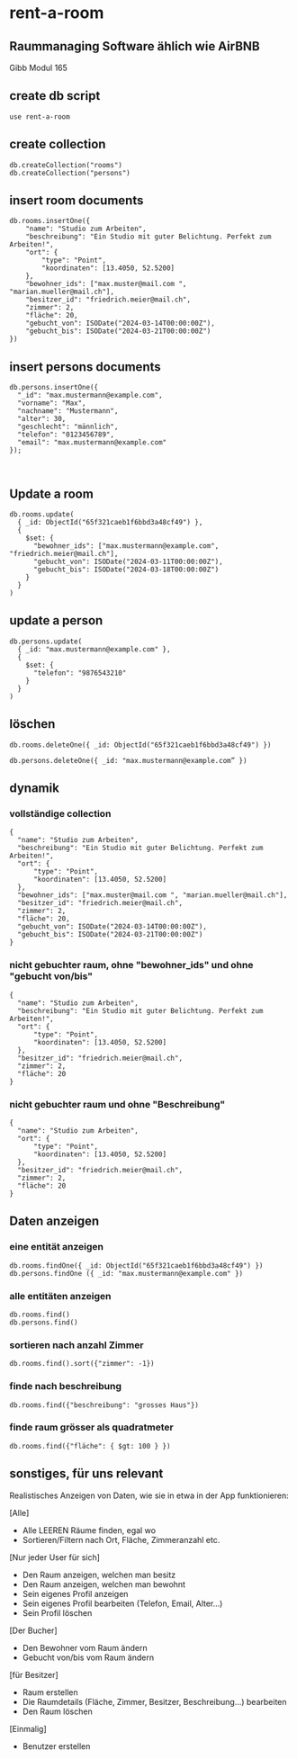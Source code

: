 # rent-a-room
## Raummanaging Software ählich wie AirBNB
Gibb Modul 165


## create db script
```
use rent-a-room
```

## create collection
```
db.createCollection("rooms")
db.createCollection("persons")
```

## insert room documents
```
db.rooms.insertOne({ 
    "name": "Studio zum Arbeiten",  
    "beschreibung": "Ein Studio mit guter Belichtung. Perfekt zum Arbeiten!",  
    "ort": {  
        "type": "Point",  
        "koordinaten": [13.4050, 52.5200] 
    },  
    "bewohner_ids": ["max.muster@mail.com ", "marian.mueller@mail.ch"], 
    "besitzer_id": "friedrich.meier@mail.ch", 
    "zimmer": 2,  
    "fläche": 20,  
    "gebucht_von": ISODate("2024-03-14T00:00:00Z"), 
    "gebucht_bis": ISODate("2024-03-21T00:00:00Z") 
}) 
```

## insert persons documents
``` 
db.persons.insertOne({ 
  "_id": "max.mustermann@example.com", 
  "vorname": "Max", 
  "nachname": "Mustermann", 
  "alter": 30, 
  "geschlecht": "männlich", 
  "telefon": "0123456789", 
  "email": "max.mustermann@example.com" 
}); 

 
```

## Update a room
```
db.rooms.update( 
  { _id: ObjectId("65f321caeb1f6bbd3a48cf49") }, 
  {  
    $set: {  
      "bewohner_ids": ["max.mustermann@example.com", "friedrich.meier@mail.ch"],  
      "gebucht_von": ISODate("2024-03-11T00:00:00Z"), 
      "gebucht_bis": ISODate("2024-03-18T00:00:00Z") 
    }  
  } 
) 
```
 
## update a person
```
db.persons.update( 
  { _id: "max.mustermann@example.com" }, 
  {  
    $set: {  
      "telefon": "9876543210"  
    }  
  } 
) 
```

## löschen
```
db.rooms.deleteOne({ _id: ObjectId("65f321caeb1f6bbd3a48cf49") }) 
```
```
db.persons.deleteOne({ _id: "max.mustermann@example.com” }) 
```


## dynamik

### vollständige collection 
```
{ 
  "name": "Studio zum Arbeiten",  
  "beschreibung": "Ein Studio mit guter Belichtung. Perfekt zum Arbeiten!",  
  "ort": {  
      "type": "Point",  
      "koordinaten": [13.4050, 52.5200] 
  },  
  "bewohner_ids": ["max.muster@mail.com ", "marian.mueller@mail.ch"], 
  "besitzer_id": "friedrich.meier@mail.ch", 
  "zimmer": 2,  
  "fläche": 20,  
  "gebucht_von": ISODate("2024-03-14T00:00:00Z"), 
  "gebucht_bis": ISODate("2024-03-21T00:00:00Z") 
} 
```

### nicht gebuchter raum, ohne "bewohner_ids" und ohne "gebucht von/bis" 

```
{ 
  "name": "Studio zum Arbeiten",  
  "beschreibung": "Ein Studio mit guter Belichtung. Perfekt zum Arbeiten!",  
  "ort": {  
      "type": "Point",  
      "koordinaten": [13.4050, 52.5200] 
  },  
  "besitzer_id": "friedrich.meier@mail.ch", 
  "zimmer": 2,  
  "fläche": 20 
} 
```
 

### nicht gebuchter raum und ohne "Beschreibung" 

```
{ 
  "name": "Studio zum Arbeiten",  
  "ort": {  
      "type": "Point",  
      "koordinaten": [13.4050, 52.5200] 
  },  
  "besitzer_id": "friedrich.meier@mail.ch", 
  "zimmer": 2,  
  "fläche": 20 
} 
```

## Daten anzeigen

### eine entität anzeigen 

```
db.rooms.findOne({ _id: ObjectId("65f321caeb1f6bbd3a48cf49") }) 
db.persons.findOne ({ _id: "max.mustermann@example.com" }) 
```

### alle entitäten anzeigen 

```
db.rooms.find() 
db.persons.find() 
```
 

### sortieren nach anzahl Zimmer 
```
db.rooms.find().sort({"zimmer": -1}) 
```

### finde nach beschreibung 
```
db.rooms.find({"beschreibung": "grosses Haus"}) 
```
 

### finde raum grösser als quadratmeter 
```
db.rooms.find({"fläche": { $gt: 100 } }) 
```

## sonstiges, für uns relevant

Realistisches Anzeigen von Daten, wie sie in etwa in der App funktionieren:

[Alle]
- Alle LEEREN Räume finden, egal wo
- Sortieren/Filtern nach Ort, Fläche, Zimmeranzahl etc.

[Nur jeder User für sich]
- Den Raum anzeigen, welchen man besitz
- Den Raum anzeigen, welchen man bewohnt
- Sein eigenes Profil anzeigen
- Sein eigenes Profil bearbeiten (Telefon, Email, Alter...)
- Sein Profil löschen

[Der Bucher]
- Den Bewohner vom Raum ändern
- Gebucht von/bis vom Raum ändern

[für Besitzer]
- Raum erstellen
- Die Raumdetails (Fläche, Zimmer, Besitzer, Beschreibung...) bearbeiten
- Den Raum löschen

[Einmalig]
- Benutzer erstellen
